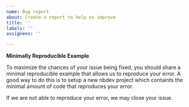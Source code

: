 ```yaml
---
name: Bug report
about: Create a report to help us improve
title: ''
labels: ''
assignees: ''

---
```


**Minimally Reproducible Example**

To maximize the chances of your issue being fixed, you should share a minimal reproducible example that allows us to reproduce your error.  A good way to do this is to setup a new nbdev project which containts the minimal amount of code that reproduces your error.  

If we are not able to reproduce your error, we may close your issue.

